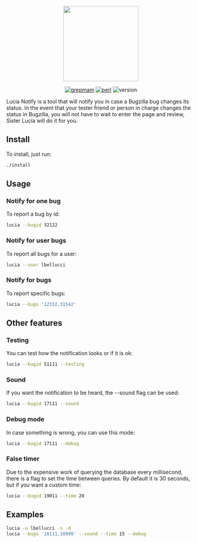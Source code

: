 <p align="center">
  <img width="200" src="https://i.imgur.com/nhNN7bE.png">
</p>

<div align="center">

  <a href="https://github.com/grepmam">![grepmam](https://img.shields.io/badge/Created%20by-Grepmam-red)</a>
  <a href="https://www.perl.org/">![perl](https://img.shields.io/badge/Written%20in-Perl-green)</a>
  <a>![version](https://img.shields.io/badge/Version-Frigg-yellow)</a>

</div>

Lucia Notify is a tool that will notify you in case a Bugzilla bug changes its status. In the event that your tester friend or person in charge changes the status in Bugzilla, you will not have to wait to enter the page and review, Sister Lucía will do it for you.

## Install

To install, just run:

```bash 
./install
```

## Usage

### Notify for one bug

To report a bug by id:

```bash
lucia --bugid 32122
```

### Notify for user bugs

To report all bugs for a user:

```bash
lucia --user lbellucci
```

### Notify for bugs

To report specific bugs:

```bash
lucia --bugs '12332,31542'
```

## Other features

### Testing

You can test how the notification looks or if it is ok:

```bash
lucia --bugid 51111 --testing
```

### Sound

If you want the notification to be heard, the --sound flag can be used:

```bash
lucia --bugid 17111 --sound
```

### Debug mode

In case something is wrong, you can use this mode:

```bash
lucia --bugid 17111 --debug
```

### False timer

Due to the expensive work of querying the database every millisecond, there is a flag to set the time between queries. By default it is 30 seconds, but if you want a custom time:

```bash
lucia --bugid 19011 --time 20
```

## Examples

```bash
lucia -u lbellucci -s -d 
lucia --bugs '18111,10999' --sound --time 15 --debug
```
